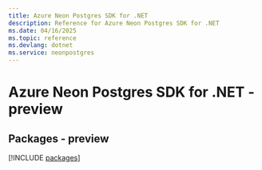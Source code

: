 ```yaml
---
title: Azure Neon Postgres SDK for .NET
description: Reference for Azure Neon Postgres SDK for .NET
ms.date: 04/16/2025
ms.topic: reference
ms.devlang: dotnet
ms.service: neonpostgres
---
```

# Azure Neon Postgres SDK for .NET - preview
## Packages - preview
[!INCLUDE [packages](neon-postgres-index.md)]